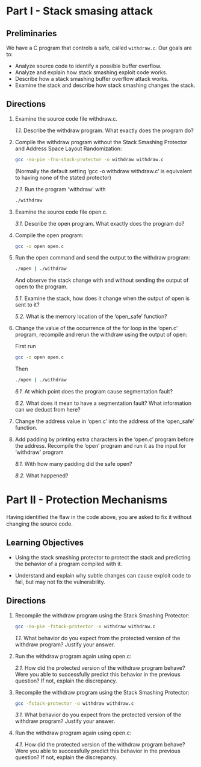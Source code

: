 # Part I - Stack smasing attack

## Preliminaries

We have a C program that controls a safe, called `withdraw.c`. Our goals are to: 

- Analyze source code to identify a possible buffer overflow. 
- Analyze and explain how stack smashing exploit code works. 
- Describe how a stack smashing buffer overflow attack works. 
- Examine the stack and describe how stack smashing changes the stack.

## Directions

1. Examine the source code file withdraw.c. 

    _1.1._ Describe the withdraw program. What exactly does the program do?

2. Compile the withdraw program without the Stack Smashing Protector and Address Space Layout Randomization: 

    ```bash
    gcc -no-pie -fno-stack-protector -o withdraw withdraw.c
    ```

    (Normally the default setting ‘gcc -o withdraw withdraw.c’ is equivalent to having none of the stated protector)

    _2.1._ Run the program 'withdraw' with
    ```bash
    ./withdraw
    ```

3. Examine the source code file open.c.

    _3.1._ Describe the open program. What exactly does the program do?

4. Compile the open program: 

    ```bash
    gcc -o open open.c 
    ```

5. Run the open command and send the output to the withdraw program:

    ```bash
    ./open | ./withdraw 
    ```

    And observe the stack change with and without sending the output of open to the program.

    _5.1._ Examine the stack, how does it change when the output of open is sent to it?  

    _5.2._ What is the memory location of the ‘open_safe’ function?

6. Change the value of the occurrence of the for loop in the ‘open.c’ program, recompile and rerun the withdraw using the output of open:

    First run
    ```bash
    gcc -o open open.c 
    ```
    Then
    ```bash
    ./open | ./withdraw 
    ```

    _6.1._ At which point does the program cause segmentation fault? 

    _6.2._ What does it mean to have a segmentation fault? What information can we deduct from here?

7. Change the address value in ‘open.c’ into the address of the ‘open_safe’ function. 

8. Add padding by printing extra characters in the ‘open.c’ program before the address. Recompile the ‘open’ program and run it as the input for ‘withdraw’ program

    _8.1._ With how many padding did the safe open?
    
    _8.2._ What happened?

# Part II - Protection Mechanisms

Having identified the ﬂaw in the code above, you are asked to fix it without changing the source code.

## Learning Objectives

- Using the stack smashing protector to protect the stack and predicting the behavior of a program compiled with it.

- Understand and explain why subtle changes can cause exploit code to fail, but may not fix the vulnerability.

## Directions

1. Recompile the withdraw program using the Stack Smashing Protector:

    ```bash
    gcc -no-pie -fstack-protector -o withdraw withdraw.c 
    ```

    _1.1._ What behavior do you expect from the protected version of the withdraw program? Justify your answer. 

2. Run the withdraw program again using open.c:

    _2.1._ How did the protected version of the withdraw program behave? Were you able to successfully predict this behavior in the previous question? If not, explain the discrepancy. 

3. Recompile the withdraw program using the Stack Smashing Protector:

    ```bash
    gcc -fstack-protector -o withdraw withdraw.c 
    ```

    _3.1._ What behavior do you expect from the protected version of the withdraw program? Justify your answer. 

4. Run the withdraw program again using open.c:

    _4.1._ How did the protected version of the withdraw program behave? Were you able to successfully predict this behavior in the previous question? If not, explain the discrepancy. 
